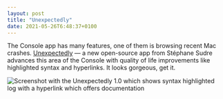 ```yaml
---
layout: post
title: "Unexpectedly"
date: 2021-05-26T6:48:37+0100
---
```


The Console app has many features, one of them is browsing recent Mac crashes. [Unexpectedly](http://s.sudre.free.fr/Software/Unexpectedly/about.html) — a new open-source app from Stéphane Sudre advances this area of the Console with  quality of life improvements like highlighted syntax and hyperlinks. It looks gorgeous, get it.

<img src="{{site.url}}/images/unexpectedly.png" alt="Screenshot with the Unexpectedly 1.0 which shows syntax highlighted log with a hyperlink which offers documentation" title="Unexpectedly 1.0">
